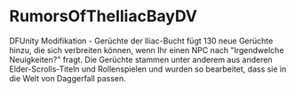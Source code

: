 # RumorsOfTheIliacBayDV
DFUnity Modifikation - Gerüchte der Iliac-Bucht fügt 130 neue Gerüchte hinzu, die sich verbreiten können, wenn Ihr einen NPC nach "Irgendwelche Neuigkeiten?" fragt. Die Gerüchte stammen unter anderem aus anderen Elder-Scrolls-Titeln und Rollenspielen und wurden so bearbeitet, dass sie in die Welt von Daggerfall passen.
